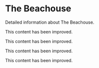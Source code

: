 # The Beachouse

Detailed information about The Beachouse.

This content has been improved.

This content has been improved.

This content has been improved.

This content has been improved.